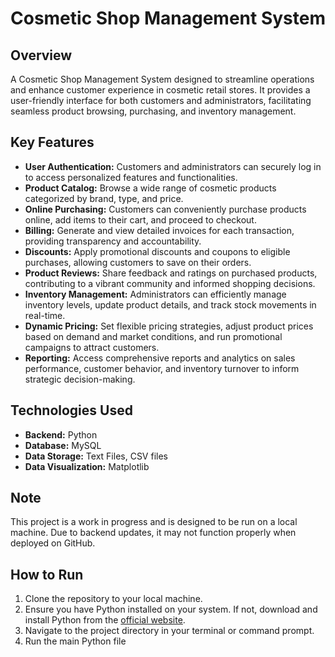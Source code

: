 # Cosmetic Shop Management System

## Overview
A Cosmetic Shop Management System designed to streamline operations and enhance customer experience in cosmetic retail stores. It provides a user-friendly interface for both customers and administrators, facilitating seamless product browsing, purchasing, and inventory management.

## Key Features
- **User Authentication:** Customers and administrators can securely log in to access personalized features and functionalities.
- **Product Catalog:** Browse a wide range of cosmetic products categorized by brand, type, and price.
- **Online Purchasing:** Customers can conveniently purchase products online, add items to their cart, and proceed to checkout.
- **Billing:** Generate and view detailed invoices for each transaction, providing transparency and accountability.
- **Discounts:** Apply promotional discounts and coupons to eligible purchases, allowing customers to save on their orders.
- **Product Reviews:** Share feedback and ratings on purchased products, contributing to a vibrant community and informed shopping decisions.
- **Inventory Management:** Administrators can efficiently manage inventory levels, update product details, and track stock movements in real-time.
- **Dynamic Pricing:** Set flexible pricing strategies, adjust product prices based on demand and market conditions, and run promotional campaigns to attract customers.
- **Reporting:** Access comprehensive reports and analytics on sales performance, customer behavior, and inventory turnover to inform strategic decision-making.

## Technologies Used
- **Backend:** Python
- **Database:** MySQL
- **Data Storage:** Text Files, CSV files
- **Data Visualization:** Matplotlib

## Note
This project is a work in progress and is designed to be run on a local machine. Due to backend updates, it may not function properly when deployed on GitHub.

## How to Run
1. Clone the repository to your local machine.
2. Ensure you have Python installed on your system. If not, download and install Python from the [official website](https://www.python.org/).
3. Navigate to the project directory in your terminal or command prompt.
4. Run the main Python file

